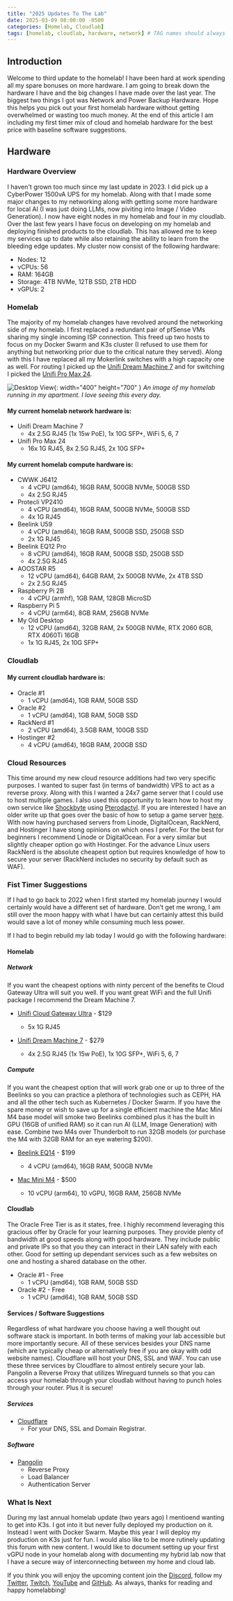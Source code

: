 ```yaml
---
title: "2025 Updates To The Lab"
date: 2025-03-09 08:00:00 -0500
categories: [Homelab, Cloudlab]
tags: [homelab, cloudlab, hardware, network] # TAG names should always be lowercase
---
```


## Introduction

Welcome to third update to the homelab! I have been hard at work spending all my spare bonuses on more hardware. I am going to break down the hardware I have and the big changes I have made over the last year. The biggest two things I got was Network and Power Backup Hardware. Hope this helps you pick out your first homelab hardware without getting overwhelmed or wasting too much money. At the end of this article I am including my first timer mix of cloud and homelab hardware for the best price with baseline software suggestions.

## Hardware

### Hardware Overview

I haven't grown too much since my last update in 2023. I did pick up a CyberPower 1500vA UPS for my homelab. Along with that I made some major changes to my networking along with getting some more hardware for local AI (I was just doing LLMs, now piviting into Image / Video Generation). I now have eight nodes in my homelab and four in my cloudlab. Over the last few years I have focus on developing on my homelab and deploying finished products to the cloudlab. This has allowed me to keep my services up to date while also retaining the ability to learn from the bleeding edge updates. My cluster now consist of the following hardware:

- Nodes: 12
- vCPUs: 56
- RAM: 164GB
- Storage: 4TB NVMe, 12TB SSD, 2TB HDD
- vGPUs: 2

### Homelab

The majority of my homelab changes have revolved around the networking side of my homelab. I first replaced a redundant pair of pfSense VMs sharing my single incoming ISP connection. This freed up two hosts to focus on my Docker Swarm and K3s cluster (I refused to use them for anything but networking prior due to the critical nature they served). Along with this I have replaced all my Mokerlink switches with a high capacity one as well. For routing I picked up the [Unifi Dream Machine 7](https://store.ui.com/us/en/category/all-cloud-gateways/products/udr7) and for switching I picked the [Unifi Pro Max 24](https://store.ui.com/us/en/category/all-switching/products/usw-pro-max-24).

![Desktop View](/assets/img/homelab-2025-update-server-rack.jpg){: width="400" height="700" }
_An image of my homelab running in my apartment. I love seeing this every day._

#### My current homelab network hardware is:

- Unifi Dream Machine 7
  - 4x 2.5G RJ45 (1x 15w PoE), 1x 10G SFP+, WiFi 5, 6, 7
- Unifi Pro Max 24
  - 16x 1G RJ45, 8x 2.5G RJ45, 2x 10G SFP+

#### My current homelab compute hardware is:

- CWWK J6412
  - 4 vCPU (amd64), 16GB RAM, 500GB NVMe, 500GB SSD
  - 4x 2.5G RJ45
- Protecli VP2410
  - 4 vCPU (amd64), 16GB RAM, 500GB NVMe, 500GB SSD
  - 4x 1G RJ45
- Beelink U59
  - 4 vCPU (amd64), 16GB RAM, 500GB SSD, 250GB SSD
  - 2x 1G RJ45
- Beelink EQ12 Pro
  - 8 vCPU (amd64), 16GB RAM, 500GB SSD, 250GB SSD
  - 4x 2.5G RJ45
- AOOSTAR R5
  - 12 vCPU (amd64), 64GB RAM, 2x 500GB NVMe, 2x 4TB SSD
  - 2x 2.5G RJ45
- Raspberry Pi 2B
  - 4 vCPU (armhf), 1GB RAM, 128GB MicroSD
- Raspberry Pi 5
  - 4 vCPU (arm64), 8GB RAM, 256GB NVMe
- My Old Desktop
  - 12 vCPU (amd64), 32GB RAM, 2x 500GB NVMe, RTX 2060 6GB, RTX 4060Ti 16GB
  - 1x 1G RJ45, 2x 10G SFP+

### Cloudlab

#### My current cloudlab hardware is:

- Oracle #1
  - 1 vCPU (amd64), 1GB RAM, 50GB SSD
- Oracle #2
  - 1 vCPU (amd64), 1GB RAM, 50GB SSD
- RackNerd #1
  - 2 vCPU (amd64), 3.5GB RAM, 100GB SSD
- Hostinger #2
  - 4 vCPU (amd64), 16GB RAM, 200GB SSD

### Cloud Resources

This time around my new cloud resource additions had two very specific purposes. I wanted to super fast (in terms of bandwidth) VPS to act as a reverse proxy. Along with this I wanted a 24x7 game server that I could use to host multiple games. I also used this opportunity to learn how to host my own service like [Shockbyte](https://shockbyte.com/) using [Pterodactyl](https://pterodactyl.io/). If you are interested I have an older write up that goes over the basic of how to setup a game server [here](https://wiki.squirrelonweed.com/2024-02-01-hosting-your-own-game-server/). With now having purchased servers from Linode, DigitalOcean, RackNerd, and Hostinger I have stong opinions on which ones I prefer. For the best for beginners I recommend Linode or DigitalOcean. For a very similar but slightly cheaper option go with Hostinger. For the advance Linux users RackNerd is the absolute cheapest option but requires knowledge of how to secure your server (RackNerd includes no security by default such as WAF).

### Fist Timer Suggestions

If I had to go back to 2022 when I first started my homelab journey I would certainly would have a different set of hardware. Don't get me wrong, I am still over the moon happy with what I have but can certainly attest this build would save a lot of money while consuming much less power.

If I had to begin rebuild my lab today I would go with the following hardware:

#### Homelab

##### Network

If you want the cheapest options with ninty percent of the benefits te Cloud Gateway Ultra will suit you well. If you want great WiFi and the full Unifi package I recommend the Dream Machine 7.

- [Unifi Cloud Gateway Ultra](https://store.ui.com/us/en/category/all-cloud-gateways/products/ucg-ultra) - $129
  - 5x 1G RJ45

- [Unifi Dream Machine 7](https://store.ui.com/us/en/category/all-cloud-gateways/products/udr7) - $279
  - 4x 2.5G RJ45 (1x 15w PoE), 1x 10G SFP+, WiFi 5, 6, 7

##### Compute

If you want the cheapest option that will work grab one or up to three of the Beelinks so you can practice a plethora of technologies such as CEPH, HA and all the other tech such as Kubernetes / Docker Swarm. If you have the spare money or wish to save up for a single efficient machine the Mac Mini M4 base model will smoke two Beelinks combined plus it has the built in GPU (16GB of unified RAM) so it can run AI (LLM, Image Generation) with ease. Combine two M4s over Thunderbolt to run 32GB models (or purchase the M4 with 32GB RAM for an eye watering $200).

- [Beelink EQ14](https://www.amazon.com/Beelink-Lake-N100-Mini-Computer-Supports-Home-Server/dp/B0C339KVH9) - $199
  - 4 vCPU (amd64), 16GB RAM, 500GB NVMe

- [Mac Mini M4](https://www.amazon.com/Apple-2024-Desktop-Computer-10%E2%80%91core/dp/B0DLBTPDCS) - $500
  - 10 vCPU (arm64), 10 vGPU, 16GB RAM, 256GB NVMe

#### Cloudlab

The Oracle Free Tier is as it states, free. I highly recommend leveraging this gracious offer by Oracle for your learning purposes. They provide plenty of bandwidth at good speeds along with good hardware. They include public and private IPs so that you they can interact in their LAN safely with each other. Good for setting up dependant services such as a few websites on one and hosting a shared database on the other.

- Oracle #1 - Free
  - 1 vCPU (amd64), 1GB RAM, 50GB SSD
- Oracle #2 - Free
  - 1 vCPU (amd64), 1GB RAM, 50GB SSD

#### Services / Software Suggestions

Regardless of what hardware you choose having a well thought out software stack is important. In both terms of making your lab accessible but more importantly secure. All of these services besides your DNS name (which are typically cheap or alternatively free if you are okay with odd website names). Cloudflare will host your DNS, SSL and WAF. You can use these three services by Cloudflare to almost entirely secure your lab. Pangolin a Reverse Proxy that utilizes Wireguard tunnels so that you can access your homelab through your cloudlab without having to punch holes through your router. Plus it is secure!

##### Services

- [Cloudflare](https://www.cloudflare.com/)
    - For your DNS, SSL and Domain Registrar.

##### Software

- [Pangolin](https://github.com/fosrl/pangolin)
    - Reverse Proxy
    - Load Balancer
    - Authentication Server

### What Is Next

During my last annual homelab update (two years ago) I mentioend wanting to get into K3s. I got into it but never fully deployed my production on it. Instead I went with Docker Swarm. Maybe this year I will deploy my production on K3s just for fun. I would also like to be more rutinely updating this forum with new content. I would like to document setting up your first vGPU node in your homelab along with documenting my hybrid lab now that I have a secure way of interconnecting between my home and cloud lab. 

If you think you will enjoy the upcoming content join the [Discord](https://discord.gg/DJDT3cKMGx), follow my [Twitter](https://twitter.com/SquirrelWeeed), [Twitch](https://www.twitch.tv/squirrelonweed), [YouTube](https://www.youtube.com/@SquirrelOnWeed) and [GitHub](https://github.com/squirrelonweed). As always, thanks for reading and happy homelabbing!
